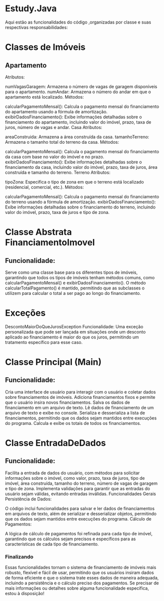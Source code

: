 # Estudy.Java
Aqui estão as funcionalidades do código ,organizadas por classe e suas respectivas responsabilidades:

<h1> Classes de Imóveis </h1>
<h2> Apartamento </h2>
Atributos:

numVagasGaragem: Armazena o número de vagas de garagem disponíveis para o apartamento.
numAndar: Armazena o número do andar em que o apartamento está localizado.
Métodos:

calcularPagamentoMensal(): Calcula o pagamento mensal do financiamento do apartamento usando a fórmula de amortização.
exibirDadosFinanciamento(): Exibe informações detalhadas sobre o financiamento do apartamento, incluindo valor do imóvel, prazo, taxa de juros, número de vagas e andar.
Casa
Atributos:

areaConstruida: Armazena a área construída da casa.
tamanhoTerreno: Armazena o tamanho total do terreno da casa.
Métodos:

calcularPagamentoMensal(): Calcula o pagamento mensal do financiamento da casa com base no valor do imóvel e no prazo.
exibirDadosFinanciamento(): Exibe informações detalhadas sobre o financiamento da casa, incluindo valor do imóvel, prazo, taxa de juros, área construída e tamanho do terreno.
Terreno
Atributos:

tipoZona: Especifica o tipo de zona em que o terreno está localizado (residencial, comercial, etc.).
Métodos:

calcularPagamentoMensal(): Calcula o pagamento mensal do financiamento do terreno usando a fórmula de amortização.
exibirDadosFinanciamento(): Exibe informações detalhadas sobre o financiamento do terreno, incluindo valor do imóvel, prazo, taxa de juros e tipo de zona.

<h1> Classe Abstrata FinanciamentoImovel </h1>
<h2>Funcionalidade: </h2>
Serve como uma classe base para os diferentes tipos de imóveis, garantindo que todos os tipos de imóveis tenham métodos comuns, como calcularPagamentoMensal() e exibirDadosFinanciamento().
O método calcularTotalPagamento() é mantido, permitindo que as subclasses o utilizem para calcular o total a ser pago ao longo do financiamento.

<h1> Exceções</h1>
DescontoMaiorDoQueJurosException
Funcionalidade:
Uma exceção personalizada que pode ser lançada em situações onde um desconto aplicado ao financiamento é maior do que os juros, permitindo um tratamento específico para esse caso.

<h1> Classe Principal (Main)</h1>
<h2> Funcionalidade: </h2>
Cria uma interface de usuário para interagir com o usuário e coletar dados sobre financiamentos de imóveis.
Adiciona financiamentos fixos e permite que o usuário insira novos financiamentos.
Salva os dados de financiamento em um arquivo de texto.
Lê dados de financiamento de um arquivo de texto e exibe no console.
Serializa e desserializa a lista de financiamentos, permitindo que os dados sejam mantidos entre execuções do programa.
Calcula e exibe os totais de todos os financiamentos.

<h1> Classe EntradaDeDados </h1>
<h2> Funcionalidade: </h2>
Facilita a entrada de dados do usuário, com métodos para solicitar informações sobre o imóvel, como valor, prazo, taxa de juros, tipo de imóvel, área construída, tamanho do terreno, número de vagas de garagem e tipo de zona.
Implementa validações para garantir que as entradas do usuário sejam válidas, evitando entradas inválidas.
Funcionalidades Gerais
Persistência de Dados:

O código inclui funcionalidades para salvar e ler dados de financiamentos em arquivos de texto, além de serializar e desserializar objetos, permitindo que os dados sejam mantidos entre execuções do programa.
Cálculo de Pagamentos:

A lógica de cálculo de pagamentos foi refinada para cada tipo de imóvel, garantindo que os cálculos sejam precisos e específicos para as características de cada tipo de financiamento.

<h3> Finalizando </h3>
Essas funcionalidades tornam o sistema de financiamento de imóveis mais robusto, flexível e fácil de usar, permitindo que os usuários insiram dados de forma eficiente e que o sistema trate esses dados de maneira adequada, incluindo a persistência e o cálculo preciso dos pagamentos. Se precisar de mais informações ou detalhes sobre alguma funcionalidade específica, estou à disposição!
